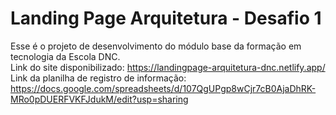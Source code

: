 # Landing Page Arquitetura - Desafio 1
Esse é o projeto de desenvolvimento do módulo base da formação em tecnologia da Escola DNC. <br>
Link do site disponibilizado: https://landingpage-arquitetura-dnc.netlify.app/ <br>
Link da planilha de registro de informação: https://docs.google.com/spreadsheets/d/107QgUPgp8wCjr7cB0AjaDhRK-MRo0pDUERFVKFJdukM/edit?usp=sharing
